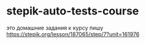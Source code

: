 # stepik-auto-tests-course
это домашние задания к курсу
пишу https://stepik.org/lesson/187065/step/7?unit=161976
